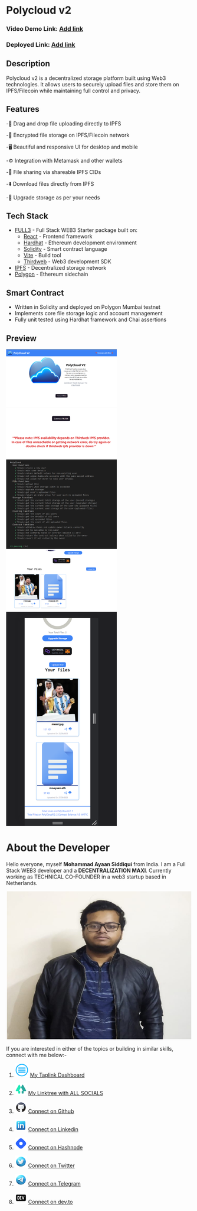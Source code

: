 # Polycloud v2

### Video Demo Link: [Add link](https://example.com)

### Deployed Link: [Add link](https://example.com) 

## Description

Polycloud v2 is a decentralized storage platform built using Web3 technologies. It allows users to securely upload files and store them on IPFS/Filecoin while maintaining full control and privacy.

## Features

-📁 Drag and drop file uploading directly to IPFS

-🔐 Encrypted file storage on IPFS/Filecoin network

-🖥️ Beautiful and responsive UI for desktop and mobile

-⚙️ Integration with Metamask and other wallets

-🤝 File sharing via shareable IPFS CIDs

-⬇️ Download files directly from IPFS

-💽 Upgrade storage as per your needs



## Tech Stack

- [FULL3](https://www.npmjs.com/package/full3) - Full Stack WEB3 Starter package built on:
  - [React](https://reactjs.org/) - Frontend framework
  - [Hardhat](https://hardhat.org/) - Ethereum development environment 
  - [Solidity](https://docs.soliditylang.org/) - Smart contract language
  - [Vite](https://vitejs.dev/) - Build tool
  - [Thirdweb](https://thirdweb.com/) - Web3 development SDK
- [IPFS](https://ipfs.io/) - Decentralized storage network  
- [Polygon](https://polygon.technology/) - Ethereum sidechain

## Smart Contract

- Written in Solidity and deployed on Polygon Mumbai testnet
- Implements core file storage logic and account management
- Fully unit tested using Hardhat framework and Chai assertions



## Preview

<img src="./public/PolyCloudv2_1.png" width="300"> <img src="./public/PolyCloudv2_2.png" width="300"> <img src="./public/PolyCloudv2_3.png" width="300"> <img src="./public/PolyCloudv2_4.png" width="300"> <img src="./public/PolyCloudv2_5.png" width="300"> 

# About the Developer

Hello everyone, myself **Mohammad Ayaan Siddiqui** from India. I am a Full Stack WEB3 developer and a **DECENTRALIZATION MAXI**. Currently working as TECHNICAL CO-FOUNDER in a web3 startup based in Netherlands.


<p align="center">
<img src="./public/profile.jpg" alt="profile" style="height: 400px; width:500px;"/>
</p>

If you are interested in either of the topics or building in similar skills, connect with me below:-

1.  ![Alt text](./public/taplink.png "Taplink") [My Taplink Dashboard](https://moayaan.taplink.ws/)


2. ![Alt text](./public/linktree.png "linktree") [My Linktree with ALL SOCIALS](https://linktr.ee/ayaaneth)
3. ![Alt text](./public/github.png "github") [Connect on Github](https://github.com/moayaan1911)
4. ![Alt text](./public/linkedin.png "linkedin") [Connect on Linkedin](www.linkedin.com/in/ayaaneth)
5. ![Alt text](./public/hashnode.png "dev") [Connect on Hashnode](https://moayaan.hashnode.dev/)
6. ![Alt text](./public/twitter.png "twitter") [Connect on Twitter](https://www.twitter.com/usdisshitcoin)
7. ![Alt text](./public/telegram.png "telegram") [Connect on Telegram](https://t.me/usdisshitcoin)
8. ![Alt text](./public/dev.png "dev") [Connect on dev.to](https://dev.to/moayaan1911)